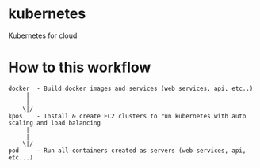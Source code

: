 # kubernetes
Kubernetes for cloud


# How to this workflow

```
docker  - Build docker images and services (web services, api, etc..)
     |
     |
    \|/
kpos    - Install & create EC2 clusters to run kubernetes with auto scaling and load balancing
     |
     |
    \|/
pod     - Run all containers created as servers (web services, api, etc...)
```
